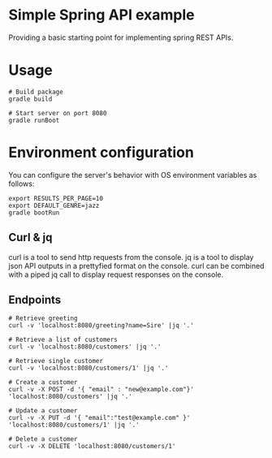 # Simple Spring API example

Providing a basic starting point for implementing spring REST APIs.

# Usage

```
# Build package
gradle build

# Start server on port 8080
gradle runBoot
```

# Environment configuration

You can configure the server's behavior with OS environment variables as follows:

```
export RESULTS_PER_PAGE=10
export DEFAULT_GENRE=jazz
gradle bootRun
```

## Curl & jq

curl is a tool to send http requests from the console.
jq is a tool to display json API outputs in a prettyfied format on the console.
curl can be combined with a piped jq call to display request responses on the console.

## Endpoints

```
# Retrieve greeting
curl -v 'localhost:8080/greeting?name=Sire' |jq '.'

# Retrieve a list of customers
curl -v 'localhost:8080/customers' |jq '.'

# Retrieve single customer
curl -v 'localhost:8080/customers/1' |jq '.'

# Create a customer
curl -v -X POST -d '{ "email" : "new@example.com"}' 'localhost:8080/customers' |jq '.'

# Update a customer
curl -v -X PUT -d '{ "email":"test@example.com" }' 'localhost:8080/customers/1' |jq '.'

# Delete a customer
curl -v -X DELETE 'localhost:8080/customers/1'
```
